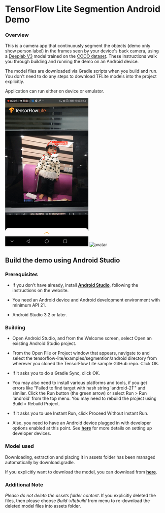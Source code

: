 # TensorFlow Lite Segmention Android Demo
### Overview
This is a camera app that continuously segment the objects (demo only show person label) in the frames seen by your device's back camera, using a  [Deeplab V3](https://storage.googleapis.com/download.tensorflow.org/models/tflite/gpu/deeplabv3_257_mv_gpu.tflite) model trained on the [COCO dataset](http://cocodataset.org/). These instructions walk you through building and running the demo on an Android device.

The model files are downloaded via Gradle scripts when you build and run. You don't need to do any steps to download TFLite models into the project explicitly.

Application can run either on device or emulator.

![avatar](images/seg_01.gif)
![avatar](images/seg_02.gir)

## Build the demo using Android Studio

### Prerequisites

* If you don't have already, install **[Android Studio](https://developer.android.com/studio/index.html)**, following the instructions on the website.

* You need an Android device and Android development environment with minimum API 21.
* Android Studio 3.2 or later.

### Building
* Open Android Studio, and from the Welcome screen, select Open an existing Android Studio project.

* From the Open File or Project window that appears, navigate to and select the tensorflow-lite/examples/segmention/android directory from wherever you cloned the TensorFlow Lite sample GitHub repo. Click OK.

* If it asks you to do a Gradle Sync, click OK.

* You may also need to install various platforms and tools, if you get errors like "Failed to find target with hash string 'android-21'" and similar.
Click the Run button (the green arrow) or select Run > Run 'android' from the top menu. You may need to rebuild the project using Build > Rebuild Project.

* If it asks you to use Instant Run, click Proceed Without Instant Run.

* Also, you need to have an Android device plugged in with developer options enabled at this point. See **[here](https://developer.android.com/studio/run/device)** for more details on setting up developer devices.


### Model used
Downloading, extraction and placing it in assets folder has been managed automatically by download.gradle.

If you explicitly want to download the model, you can download from **[here](https://storage.googleapis.com/download.tensorflow.org/models/tflite/gpu/deeplabv3_257_mv_gpu.tflite)**.

### Additional Note
_Please do not delete the assets folder content_. If you explicitly deleted the files, then please choose *Build*->*Rebuild* from menu to re-download the deleted model files into assets folder.



